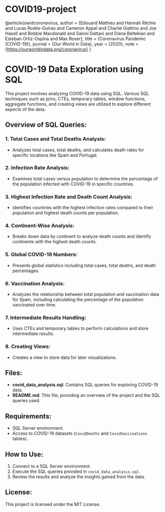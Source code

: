 # COVID19-project

@article{owidcoronavirus,
    author = {Edouard Mathieu and Hannah Ritchie and Lucas Rodés-Guirao and Cameron Appel and Charlie Giattino and Joe Hasell and Bobbie Macdonald and Saloni Dattani and Diana Beltekian and Esteban Ortiz-Ospina and Max Roser},
    title = {Coronavirus Pandemic (COVID-19)},
    journal = {Our World in Data},
    year = {2020},
    note = {https://ourworldindata.org/coronavirus}
}


# COVID-19 Data Exploration using SQL

This project involves analyzing COVID-19 data using SQL. Various SQL techniques such as joins, CTEs, temporary tables, window functions, aggregate functions, and creating views are utilized to explore different aspects of the data.

## Overview of SQL Queries:

### 1. Total Cases and Total Deaths Analysis:
- Analyzes total cases, total deaths, and calculates death rates for specific locations like Spain and Portugal.

### 2. Infection Rate Analysis:
- Examines total cases versus population to determine the percentage of the population infected with COVID-19 in specific countries.

### 3. Highest Infection Rate and Death Count Analysis:
- Identifies countries with the highest infection rates compared to their population and highest death counts per population.

### 4. Continent-Wise Analysis:
- Breaks down data by continent to analyze death counts and identify continents with the highest death counts.

### 5. Global COVID-19 Numbers:
- Presents global statistics including total cases, total deaths, and death percentages.

### 6. Vaccination Analysis:
- Analyzes the relationship between total population and vaccination data for Spain, including calculating the percentage of the population vaccinated over time.

### 7. Intermediate Results Handling:
- Uses CTEs and temporary tables to perform calculations and store intermediate results.

### 8. Creating Views:
- Creates a view to store data for later visualizations.

## Files:

- **covid_data_analysis.sql**: Contains SQL queries for exploring COVID-19 data.
- **README.md**: This file, providing an overview of the project and the SQL queries used.

## Requirements:
- SQL Server environment.
- Access to COVID-19 datasets (`CovidDeaths` and `CovidVaccinations` tables).

## How to Use:
1. Connect to a SQL Server environment.
2. Execute the SQL queries provided in `covid_data_analysis.sql`.
3. Review the results and analyze the insights gained from the data.

## License:
This project is licensed under the MIT License.

